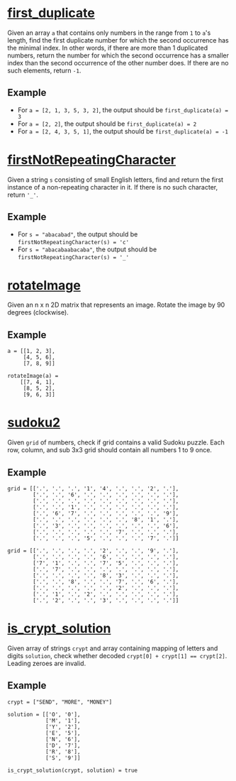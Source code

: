 # [first_duplicate](./first_duplicate.c)
Given an array `a` that contains only numbers in the range from `1` to `a`'s length, find the first duplicate number for which the second occurrence has the minimal index. In other words, if there are more than 1 duplicated numbers, return the number for which the second occurrence has a smaller index than the second occurrence of the other number does. If there are no such elements, return `-1`.

## Example
* For `a = [2, 1, 3, 5, 3, 2]`, the output should be `first_duplicate(a) = 3`
* For `a = [2, 2]`, the output should be `first_duplicate(a) = 2`
* For `a = [2, 4, 3, 5, 1]`, the output should be `first_duplicate(a) = -1`

# [firstNotRepeatingCharacter](./firstNotRepeatingCharacter.js)
Given a string `s` consisting of small English letters, find and return the first instance of a non-repeating character in it. If there is no such character, return `'_'`.

## Example
* For `s = "abacabad"`, the output should be `firstNotRepeatingCharacter(s) = 'c'`
* For `s = "abacabaabacaba"`, the output should be `firstNotRepeatingCharacter(s) = '_'`

# [rotateImage](./rotateImage.js)
Given an n x n 2D matrix that represents an image. Rotate the image by 90 degrees (clockwise).

## Example
```
a = [[1, 2, 3],
     [4, 5, 6],
     [7, 8, 9]]

rotateImage(a) = 
    [[7, 4, 1],
     [8, 5, 2],
     [9, 6, 3]]
```

# [sudoku2](./sudoku2.py)
Given `grid` of numbers, check if grid contains a valid Sudoku puzzle. Each row, column, and sub 3x3 grid should contain all numbers 1 to 9 once. 

## Example
```
grid = [['.', '.', '.', '1', '4', '.', '.', '2', '.'],
        ['.', '.', '6', '.', '.', '.', '.', '.', '.'],
        ['.', '.', '.', '.', '.', '.', '.', '.', '.'],
        ['.', '.', '1', '.', '.', '.', '.', '.', '.'],
        ['.', '6', '7', '.', '.', '.', '.', '.', '9'],
        ['.', '.', '.', '.', '.', '.', '8', '1', '.'],
        ['.', '3', '.', '.', '.', '.', '.', '.', '6'],
        ['.', '.', '.', '.', '.', '7', '.', '.', '.'],
        ['.', '.', '.', '5', '.', '.', '.', '7', '.']]

grid = [['.', '.', '.', '.', '2', '.', '.', '9', '.'],
        ['.', '.', '.', '.', '6', '.', '.', '.', '.'],
        ['7', '1', '.', '.', '7', '5', '.', '.', '.'],
        ['.', '7', '.', '.', '.', '.', '.', '.', '.'],
        ['.', '.', '.', '.', '8', '3', '.', '.', '.'],
        ['.', '.', '8', '.', '.', '7', '.', '6', '.'],
        ['.', '.', '.', '.', '.', '2', '.', '.', '.'],
        ['.', '1', '.', '2', '.', '.', '.', '.', '.'],
        ['.', '2', '.', '.', '3', '.', '.', '.', '.']]
```

# [is_crypt_solution](./is_crypt_solution.py)
Given array of strings `crypt` and array containing mapping of letters and digits `solution`, check whether decoded `crypt[0] + crypt[1] == crypt[2]`. Leading zeroes are invalid.

## Example
```
crypt = ["SEND", "MORE", "MONEY"]

solution = [['O', '0'],
            ['M', '1'],
            ['Y', '2'],
            ['E', '5'],
            ['N', '6'],
            ['D', '7'],
            ['R', '8'],
            ['S', '9']]

is_crypt_solution(crypt, solution) = true
```
